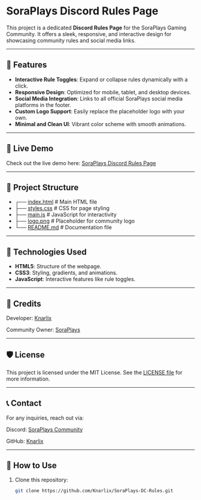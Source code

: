 # SoraPlays Discord Rules Page

This project is a dedicated **Discord Rules Page** for the SoraPlays Gaming Community. It offers a sleek, responsive, and interactive design for showcasing community rules and social media links.

---

## 🌟 Features
- **Interactive Rule Toggles**: Expand or collapse rules dynamically with a click.
- **Responsive Design**: Optimized for mobile, tablet, and desktop devices.
- **Social Media Integration**: Links to all official SoraPlays social media platforms in the footer.
- **Custom Logo Support**: Easily replace the placeholder logo with your own.
- **Minimal and Clean UI**: Vibrant color scheme with smooth animations.

---

## 🔗 Live Demo
Check out the live demo here: [SoraPlays Discord Rules Page](https://knarlix.github.io/SoraPlays-DC-Rules/)

---

## 📂 Project Structure
- ┌── [index.html](https://knarlix.github.io/SoraPlays-DC-Rules/index.html)   # Main HTML file
- ├── [styles.css](https://knarlix.github.io/SoraPlays-DC-Rules/styles.css)   # CSS for page styling
- ├── [main.js](https://knarlix.github.io/SoraPlays-DC-Rules/main.js)      # JavaScript for interactivity
- ├── [logo.png](https://knarlix.github.io/SoraPlays-DC-Rules/logo.png)     # Placeholder for community logo
- └── [README.md](https://knarlix.github.io/SoraPlays-DC-Rules/README.md)    # Documentation file
---

## 🔧 Technologies Used
- **HTML5**: Structure of the webpage.
- **CSS3**: Styling, gradients, and animations.
- **JavaScript**: Interactive features like rule toggles.

---

## 💖 Credits

Developer: [Knarlix](https://knarlix.github.io/Universe/)

Community Owner: [SoraPlays](https://taplink.cc/soraplays)



---

## 🛡️ License

This project is licensed under the MIT License. See the [LICENSE file](https://knarlix.github.io/SoraPlays-DC-Rules/LICENSE) for more information.


---

## 📞 Contact

For any inquiries, reach out via:

Discord: [SoraPlays Community](https://discord.gg/gRZrDKhHRd)

GitHub: [Knarlix](https://github.com/Knarlix)

---

## 🚀 How to Use

1. Clone this repository:
   ```bash
   git clone https://github.com/Knarlix/SoraPlays-DC-Rules.git
